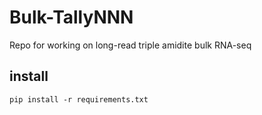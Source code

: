 # Bulk-TallyNNN
Repo for working on long-read triple amidite bulk RNA-seq

## install
`pip install -r requirements.txt`